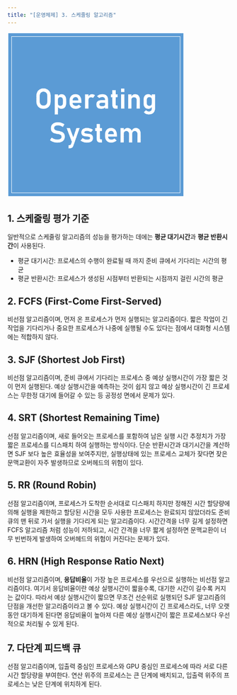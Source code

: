 ```yaml
---
title: "[운영체제] 3. 스케줄링 알고리즘"
---
```


![](/assets/images/ghost_images/2022/08/image-3.png)
## 1. 스케줄링 평가 기준

일반적으로 스케줄링 알고리즘의 성능을 평가하는 데에는 **평균 대기시간**과 **평균 반환시간**이 사용된다.

- 평균 대기시간: 프로세스의 수행이 완료될 때 까지 준비 큐에서 기다리는 시간의 평균
- 평균 반환시간: 프로세스가 생성된 시점부터 반환되는 시점까지 걸린 시간의 평균

## 2. FCFS (First-Come First-Served)

비선점 알고리즘이며, 먼저 온 프로세스가 먼저 실행되는 알고리즘이다. 짧은 작업이 긴 작업을 기다리거나 중요한 프로세스가 나중에 실행될 수도 있다는 점에서 대화형 시스템에는 적합하지 않다.

## 3. SJF (Shortest Job First)

비선점 알고리즘이며, 준비 큐에서 기다리는 프로세스 중 예상 실행시간이 가장 짧은 것이 먼저 실행된다. 예상 실행시간을 예측하는 것이 쉽지 않고 예상 실행시간이 긴 프로세스는 무한정 대기에 들어갈 수 있는 등 공정성 면에서 문제가 있다.

## 4. SRT (Shortest Remaining Time)

선점 알고리즘이며, 새로 들어오는 프로세스를 포함하여 남은 실행 시간 추정치가 가장 짧은 프로세스를 디스패치 하여 실행하는 방식이다. 단순 반환시간과 대기시간을 계산하면 SJF 보다 높은 효율성을 보여주지만, 실행상태에 있는 프로세스 교체가 잦다면 잦은 문맥교환이 자주 발생하므로 오버헤드의 위험이 있다.

## 5. RR (Round Robin)

선점 알고리즘이며, 프로세스가 도착한 순서대로 디스패치 하지만 정해진 시간 할당량에 의해 실행을 제한하고 할당된 시간을 모두 사용한 프로세스는 완료되지 않았더라도 준비 큐의 맨 뒤로 가서 실행을 기다리게 되는 알고리즘이다. 시간간격을 너무 길게 설정하면 FCFS 알고리즘 처럼 성능이 저하되고, 시간 간격을 너무 짧게 설정하면 문맥교환이 너무 빈번하게 발생하여 오버헤드의 위험이 커진다는 문제가 있다.

## 6. HRN (High Response Ratio Next)

비선점 알고리즘이며, **응답비율**이 가장 높은 프로세스를 우선으로 실행하는 비선점 알고리즘이다. 여기서 응답비율이란 예상 실행시간이 짧을수록, 대기한 시간이 길수록 커지는 값이다. 따라서 예상 실행시간이 짧으면 무조건 선순위로 실행되던 SJF 알고리즘의 단점을 개선한 알고리즘이라고 볼 수 있다. 예상 실행시간이 긴 프로세스라도, 너무 오랫동안 대기하게 된다면 응답비율이 높아져 다른 예상 실행시간이 짧은 프로세스보다 우선적으로 처리될 수 있게 된다.

## 7. 다단계 피드백 큐

선점 알고리즘이며, 입출력 중심인 프로세스와 GPU 중심인 프로세스에 따라 서로 다른 시간 할당량을 부여한다. 연산 위주의 프로세스는 큰 단계에 배치되고, 입출력 위주의 프로세스는 낮은 단계에 위치하게 된다.
